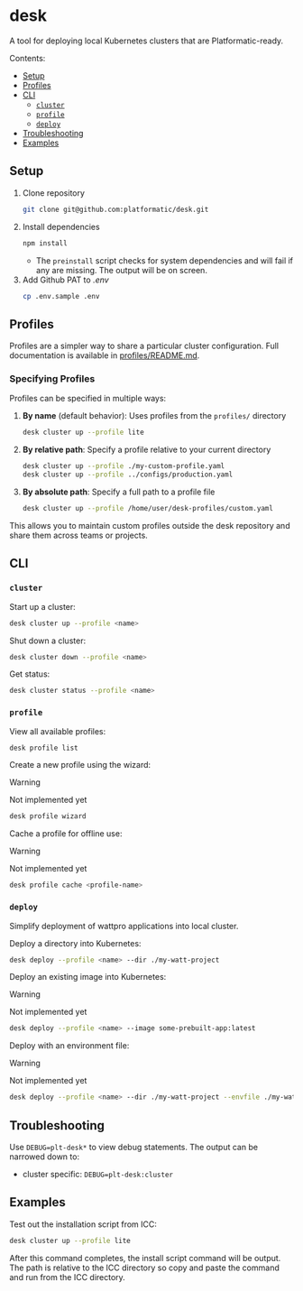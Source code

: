 # desk

A tool for deploying local Kubernetes clusters that are
Platformatic-ready.

Contents:

* [Setup](#setup)
* [Profiles](#profiles)
* [CLI](#cli)
    * [`cluster`](#cluster)
    * [`profile`](#profile)
    * [`deploy`](#deploy)
* [Troubleshooting](#troubleshooting)
* [Examples](#examples)


## Setup

1. Clone repository
    ```sh
    git clone git@github.com:platformatic/desk.git
    ```
2. Install dependencies
    ```sh
    npm install
    ```
    * The `preinstall` script checks for system dependencies and will fail if
      any are missing. The output will be on screen.
3. Add Github PAT to _.env_
    ```sh
    cp .env.sample .env
    ```

## Profiles

Profiles are a simpler way to share a particular cluster configuration. Full
documentation is available in [profiles/README.md](profiles/README.md).

### Specifying Profiles

Profiles can be specified in multiple ways:

1. **By name** (default behavior): Uses profiles from the `profiles/` directory
   ```sh
   desk cluster up --profile lite
   ```

2. **By relative path**: Specify a profile relative to your current directory
   ```sh
   desk cluster up --profile ./my-custom-profile.yaml
   desk cluster up --profile ../configs/production.yaml
   ```

3. **By absolute path**: Specify a full path to a profile file
   ```sh
   desk cluster up --profile /home/user/desk-profiles/custom.yaml
   ```

This allows you to maintain custom profiles outside the desk repository and share them across teams or projects.

## CLI

### `cluster`

Start up a cluster:

```sh
desk cluster up --profile <name>
```

Shut down a cluster: 

```sh
desk cluster down --profile <name>
```

Get status:

```sh
desk cluster status --profile <name>
```

### `profile`

View all available profiles:

```sh
desk profile list
```

Create a new profile using the wizard:

> [!WARNING]
> Not implemented yet

```sh
desk profile wizard
```

Cache a profile for offline use:

> [!WARNING]
> Not implemented yet

```sh
desk profile cache <profile-name>
```

### `deploy`

Simplify deployment of wattpro applications into local cluster.

Deploy a directory into Kubernetes:

```sh
desk deploy --profile <name> --dir ./my-watt-project
```

Deploy an existing image into Kubernetes:

> [!WARNING]
> Not implemented yet

```sh
desk deploy --profile <name> --image some-prebuilt-app:latest
```

Deploy with an environment file:

> [!WARNING]
> Not implemented yet

```sh
desk deploy --profile <name> --dir ./my-watt-project --envfile ./my-watt-project/.env
```

## Troubleshooting

Use `DEBUG=plt-desk*` to view debug statements. The output can be narrowed down
to:

* cluster specific: `DEBUG=plt-desk:cluster`

## Examples

Test out the installation script from ICC:

```sh
desk cluster up --profile lite
```

After this command completes, the install script command will be output. The
path is relative to the ICC directory so copy and paste the command and run from
the ICC directory.
